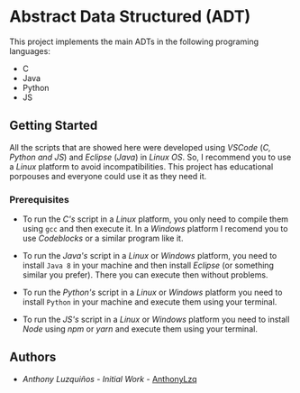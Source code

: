 # Abstract Data Structured (ADT)

This project implements the main ADTs in the following programing languages: 
-   C
-   Java
-   Python
-   JS

## Getting Started

All the scripts that are showed here were developed using _VSCode_ (_C, Python and JS_) and _Eclipse_ (_Java_) in _Linux OS_. So, I recommend you to use a _Linux_ platform to avoid incompatibilities. This project has educational porpouses and everyone could use it as they need it.

### Prerequisites

-   To run the _C's_ script in a _Linux_ platform, you only need to compile them using ```gcc``` and then execute it. In a _Windows_ platform I recomend you to use _Codeblocks_ or a similar program like it.

-   To run the _Java's_ script in a _Linux_ or _Windows_ platform, you need to install ```Java 8``` in your machine and then install _Eclipse_ (or something similar you prefer). There you can execute then without problems.

-   To run the _Python's_ script in a _Linux_ or _Windows_ platform you need to install ```Python``` in your machine and execute them using your terminal.

-   To run the _JS's_ script in a _Linux_ or _Windows_ platform you need to install _Node_ using _npm_ or _yarn_ and execute them using your terminal.

## Authors

- *Anthony Luzquiños* - _Initial Work_ - [AnthonyLzq](github.com/AnthonyLzq)


